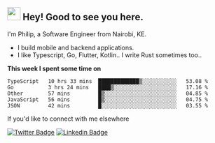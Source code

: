 <h2><img src="https://slackmojis.com/emojis/3643-cool-doge/download" width="30"/> Hey! Good to see you here.</h2>

<p>I'm Philip, a Software Engineer from Nairobi, KE. 

- I build mobile and backend applications.
- I like Typescript, Go, Flutter, Kotlin.. I write Rust sometimes too..</p>

**This week I spent some time on**
<!--START_SECTION:waka-->

```text
TypeScript   10 hrs 33 mins  █████████████▒░░░░░░░░░░░   53.08 %
Go           3 hrs 24 mins   ████▒░░░░░░░░░░░░░░░░░░░░   17.16 %
Other        57 mins         █▒░░░░░░░░░░░░░░░░░░░░░░░   04.85 %
JavaScript   56 mins         █▒░░░░░░░░░░░░░░░░░░░░░░░   04.75 %
JSON         42 mins         █░░░░░░░░░░░░░░░░░░░░░░░░   03.55 %
```

<!--END_SECTION:waka-->

If you'd like to connect with me elsewhere

[![Twitter Badge](https://img.shields.io/badge/-Twitter-1ca0f1?style=flat-square&labelColor=1ca0f1&logo=twitter&logoColor=white&link=https://twitter.com/_diogorodrigues)](https://twitter.com/kimathiphil)  [![Linkedin Badge](https://img.shields.io/badge/-LinkedIn-blue?style=flat-square&logo=Linkedin&logoColor=white&link=https://www.linkedin.com/in/philip-kimathi-2604a9114/)](https://www.linkedin.com/in/philip-kimathi-2604a9114/)
